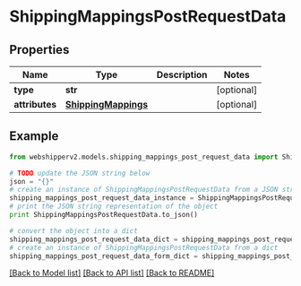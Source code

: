 # ShippingMappingsPostRequestData


## Properties
Name | Type | Description | Notes
------------ | ------------- | ------------- | -------------
**type** | **str** |  | [optional] 
**attributes** | [**ShippingMappings**](ShippingMappings.md) |  | [optional] 

## Example

```python
from webshipperv2.models.shipping_mappings_post_request_data import ShippingMappingsPostRequestData

# TODO update the JSON string below
json = "{}"
# create an instance of ShippingMappingsPostRequestData from a JSON string
shipping_mappings_post_request_data_instance = ShippingMappingsPostRequestData.from_json(json)
# print the JSON string representation of the object
print ShippingMappingsPostRequestData.to_json()

# convert the object into a dict
shipping_mappings_post_request_data_dict = shipping_mappings_post_request_data_instance.to_dict()
# create an instance of ShippingMappingsPostRequestData from a dict
shipping_mappings_post_request_data_form_dict = shipping_mappings_post_request_data.from_dict(shipping_mappings_post_request_data_dict)
```
[[Back to Model list]](../README.md#documentation-for-models) [[Back to API list]](../README.md#documentation-for-api-endpoints) [[Back to README]](../README.md)


